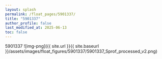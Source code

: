 ```yaml
---
layout: splash
permalink: /float_pages/5901337/
title: "5901337"
author_profile: false
last_modified_at: 2025-06-13
toc: false
---
```

 
5901337
![img-png]({{ site.url }}{{ site.baseurl }}/assets/images/float_figures/5901337/5901337_Sprof_processed_v2.png)